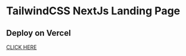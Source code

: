 # TailwindCSS NextJs Landing Page

## Deploy on Vercel

[CLICK HERE](https://tw-next-landing-page.vercel.app/)
